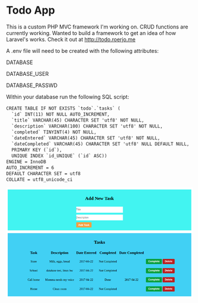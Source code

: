 # Todo App

This is a custom PHP MVC framework I'm working on. CRUD functions are currently working. Wanted to build a framework to get an idea of how Laravel's works. Check it out at http://todo.roerjo.me

A .env file will need to be created with the following attributes:

DATABASE

DATABASE_USER

DATABASE_PASSWD

Within your database run the following SQL script:

```
CREATE TABLE IF NOT EXISTS `todo`.`tasks` (
  `id` INT(11) NOT NULL AUTO_INCREMENT,
  `title` VARCHAR(45) CHARACTER SET 'utf8' NOT NULL,
  `description` VARCHAR(100) CHARACTER SET 'utf8' NOT NULL,
  `completed` TINYINT(4) NOT NULL,
  `dateEntered` VARCHAR(45) CHARACTER SET 'utf8' NOT NULL,
  `dateCompleted` VARCHAR(45) CHARACTER SET 'utf8' NULL DEFAULT NULL,
  PRIMARY KEY (`id`),
  UNIQUE INDEX `id_UNIQUE` (`id` ASC))
ENGINE = InnoDB
AUTO_INCREMENT = 6
DEFAULT CHARACTER SET = utf8
COLLATE = utf8_unicode_ci
```

![Alt text](/screenshots/todoMain.png)

